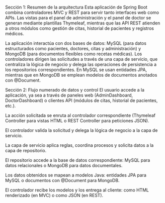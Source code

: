 Sección 1: Resumen de la arquitectura
Esta aplicación de Spring Boot combina controladores MVC y REST para servir tanto interfaces web como APIs. Las vistas para el panel de administración y el panel de doctor se generan mediante plantillas Thymeleaf, mientras que las API REST atienden a otros módulos como gestión de citas, historial de pacientes y registros médicos.

La aplicación interactúa con dos bases de datos: MySQL (para datos estructurados como pacientes, doctores, citas y administración) y MongoDB (para documentos flexibles como recetas médicas). Los controladores dirigen las solicitudes a través de una capa de servicio, que centraliza la lógica de negocio y delega las operaciones 
de persistencia a los repositorios correspondientes. En MySQL se usan entidades JPA, mientras que en MongoDB se emplean modelos de documentos anotados con @Document.

Sección 2: Flujo numerado de datos y control
El usuario accede a la aplicación, ya sea a través de paneles web (AdminDashboard, DoctorDashboard) o clientes API (módulos de citas, historial de pacientes, etc.).

La acción solicitada se enruta al controlador correspondiente (Thymeleaf Controller para vistas HTML o REST Controller para peticiones JSON).

El controlador valida la solicitud y delega la lógica de negocio a la capa de servicio.

La capa de servicio aplica reglas, coordina procesos y solicita datos a la capa de repositorio.

El repositorio accede a la base de datos correspondiente: MySQL para datos relacionales o MongoDB para datos documentales.

Los datos obtenidos se mapean a modelos Java: entidades JPA para MySQL o documentos con @Document para MongoDB.

El controlador recibe los modelos y los entrega al cliente: como HTML renderizado (en MVC) o como JSON (en REST).

